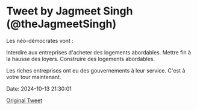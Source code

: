 # Tweet by Jagmeet Singh (@theJagmeetSingh)

Les néo-démocrates vont :

Interdire aux entreprises d'acheter des logements abordables.
Mettre fin à la hausse des loyers.
Construire des logements abordables.

Les riches entreprises ont eu des gouvernements à leur service. C'est à votre tour maintenant.

Date: 2024-10-13 21:30:01

[Original Tweet](https://x.com/theJagmeetSingh/status/1845577758144872841)
